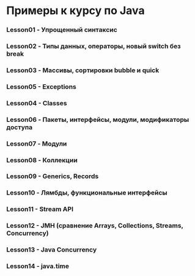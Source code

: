 # Примеры к курсу по Java

### Lesson01 - Упрощенный синтаксис
### Lesson02 - Типы данных, операторы, новый switch без break
### Lesson03 - Массивы, сортировки bubble и quick
### Lesson05 - Exceptions
### Lesson04 - Classes
### Lesson06 - Пакеты, интерфейсы, модули, модификаторы доступа
### Lesson07 - Модули
### Lesson08 - Коллекции
### Lesson09 - Generics, Records
### Lesson10 - Лямбды, функциональные интерфейсы
### Lesson11 - Stream API
### Lesson12 - JMH (сравнение Arrays, Collections, Streams, Concurrency)
### Lesson13 - Java Concurrency
### Lesson14 - java.time